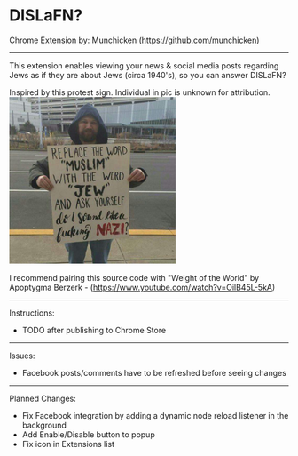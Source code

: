 # DISLaFN?


Chrome Extension by: Munchicken (https://github.com/munchicken)


---
This extension enables viewing your news & social media posts regarding Jews as if they are about Jews (circa 1940's), so you can answer DISLaFN?


Inspired by this protest sign.  Individual in pic is unknown for attribution.
<img src="https://github.com/munchicken/dislafn/blob/master/DISLAFN.jpg" alt="DISLaFN? Protest Sign" width=300 height=300>


I recommend pairing this source code with "Weight of the World" by Apoptygma Berzerk  -  (https://www.youtube.com/watch?v=OilB45L-5kA)


---
Instructions:
* TODO after publishing to Chrome Store


---
Issues:
* Facebook posts/comments have to be refreshed before seeing changes


---
Planned Changes:
* Fix Facebook integration by adding a dynamic node reload listener in the background
* Add Enable/Disable button to popup
* Fix icon in Extensions list

